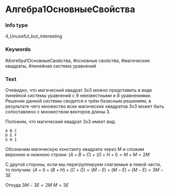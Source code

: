 # Алгебра1ОсновныеСвойства
### Info type
4_Unuseful_but_interesting
### Keywords
#Алгебра1ОсновныеСвойства, #основные свойства, #магические квадраты, #линейная система уравнений
### Text
Очевидно, что магический квадрат 3x3 можно представить в виде линейной системы уравнений с 9 неизвестными и 8 уравнениями.
Решение данной системы сводится к трём базисным решениям, в результате чего множество всех магических квадратов 3x3 может быть сопоставлено с множеством векторов длины 3.

Положим, что магический квадрат 3x3 имеет вид:
```
A B C
D E F
G H I
```

Обозначим магическую константу квадрата через M и сложим верхнюю и нижнюю строки:
$(A + B + C) + (G + H + I) = M + M = 2M$

С другой стороны, если мы перегруппируем слагаемые в левой части, то получим:
$(A + I) + (B + H) + (C + G) = (M - E) + (M - E) + (M - E) = 3M - 3E$

Откуда
$3M - 3E = 2M$
$M = 3E$